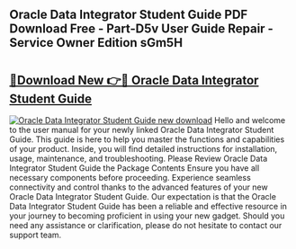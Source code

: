 ## Oracle Data Integrator Student Guide PDF Download Free - Part-D5v User Guide Repair - Service Owner Edition sGm5H

# <h2><a href="http://bc54779.oget.top/?id=Oracle+Data+Integrator+Student+Guide">🔗Download New 👉🔴 Oracle Data Integrator Student Guide</a></h2>

[![Oracle Data Integrator Student Guide new download](https://i.imgur.com/5g1atiW.png)](http://bc54779.oget.top/?id=Oracle+Data+Integrator+Student+Guide)
Hello and welcome to the user manual for your newly linked Oracle Data Integrator Student Guide. This guide is here to help you master the functions and capabilities of your product. Inside, you will find detailed instructions for installation, usage, maintenance, and troubleshooting. Please Review Oracle Data Integrator Student Guide the Package Contents Ensure you have all necessary components before proceeding. Experience seamless connectivity and control thanks to the advanced features of your new Oracle Data Integrator Student Guide. Our expectation is that the Oracle Data Integrator Student Guide has been a reliable and effective resource in your journey to becoming proficient in using your new gadget. Should you need any assistance or clarification, please do not hesitate to contact our support team.
